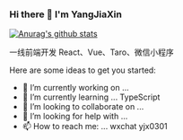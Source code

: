 ### Hi there 👋 I'm YangJiaXin
[![Anurag's github stats](https://github-readme-stats.vercel.app/api?username=endless-z)](https://github.com/anuraghazra/github-readme-stats?theme=onedark)

一线前端开发 React、Vue、Taro、微信小程序

Here are some ideas to get you started:

- 🔭 I’m currently working on ... 
- 🌱 I’m currently learning ... TypeScript
- 👯 I’m looking to collaborate on ...
- 🤔 I’m looking for help with ...
- 📫 How to reach me: ... wxchat yjx0301

